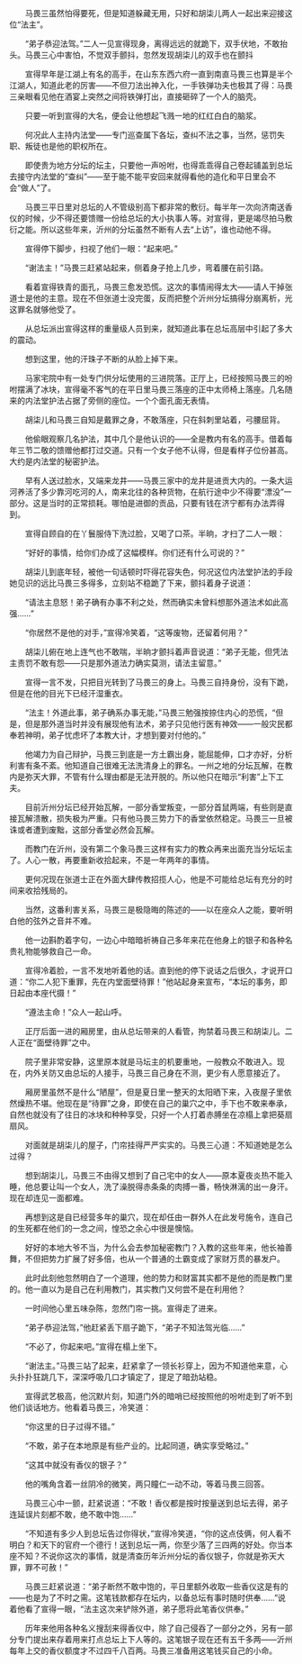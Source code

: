 　　马畏三虽然怕得要死，但是知道躲藏无用，只好和胡柒儿两人一起出来迎接这位“法主”。

　　“弟子恭迎法驾。”二人一见宣得现身，离得远远的就跪下，双手伏地，不敢抬头。马畏三心中害怕，不觉双手颤抖，忽然发现胡柒儿的双手也在颤抖

　　宣得早年是江湖上有名的高手，在山东东西六府一直到南直马畏三也算是半个江湖人，知道此老的厉害——不但刀法出神入化，一手铁弹功夫也极其了得：马畏三亲眼看见他在酒宴上突然之间将铁弹打出，直接砸碎了一个人的脑壳。

　　只要一听到宣得的大名，便会让他想起飞溅一地的红红白白的脑浆。

　　何况此人主持内法堂——专门巡查属下各坛，查纠不法之事，当然，惩罚失职、叛徒也是他的职权所在。

　　即使贵为地方分坛的坛主，只要他一声吩咐，也得乖乖得自己卷起铺盖到总坛去接守内法堂的“查纠”——至于能不能平安回来就得看他的造化和平日里会不会“做人”了。

　　马畏三平日里对总坛的人不管级别高下都非常的敷衍。每半年一次向济南送香仪的时候，少不得还要馈赠一份给总坛的大小执事人等。对宣得，更是竭尽拍马敷衍之能。所以这些年来，沂州的分坛虽然不断有人去“上访”，谁也动他不得。

　　宣得停下脚步，扫视了他们一眼：“起来吧。”

　　“谢法主！”马畏三赶紧站起来，侧着身子抢上几步，弯着腰在前引路。

　　看着宣得铁青的面孔，马畏三愈发恐慌。这次的事情闹得太大——请人干掉张道士是他的主意。现在不但张道士没完蛋，反而把整个沂州分坛搞得分崩离析，光这罪名就够他受了。

　　从总坛派出宣得这样的重量级人员到来，就知道此事在总坛高层中引起了多大的震动。

　　想到这里，他的汗珠子不断的从脸上掉下来。

　　马家宅院中有一处专门供分坛使用的三进院落。正厅上，已经按照马畏三的吩咐摆满了冰块，宣得毫不客气的在平日里马畏三落座的正中太师椅上落座。几名随来的内法堂护法占据了旁侧的座位。一个个面孔面无表情。

　　胡柒儿和马畏三自知是戴罪之身，不敢落座，只在斜刺里站着，弓腰屈背。

　　他偷眼观察几名护法，其中几个是他认识的——全是教内有名的高手。借着每年三节二敬的馈赠他都打过交道。只有一个女子他不认得，但是看样子位份甚高。大约是内法堂的秘密护法。

　　早有人送过脸水，又端来龙井——马畏三家中的龙井是进贡大内的。一条大运河养活了多少靠河吃河的人，南来北往的各种货物，在航行途中少不得要“漂没”一部分。这是当时的正常损耗。哪怕是进御的贡品，只要有钱在济宁都有办法弄得到。

　　宣得自顾自的在丫鬟服侍下洗过脸，又喝了口茶。半晌，才扫了二人一眼：

　　“好好的事情，给你们办成了这幅模样。你们还有什么可说的？”

　　胡柒儿到底年轻，被他一句话顿时吓得花容失色，何况这位内法堂护法的手段她见识的远比马畏三多得多，立刻站不稳跪了下来，颤抖着身子说道：

　　“请法主息怒！弟子确有办事不利之处，然而确实未曾料想那外道法术如此高强……”

　　“你居然不是他的对手，”宣得冷笑着，“这等废物，还留着何用？”

　　胡柒儿俯在地上连气也不敢喘，半晌才颤抖着声音说道：“弟子无能，但凭法主责罚不敢有怨——只是那外道法力确实莫测，请法主留意。”

　　宣得一言不发，只把目光转到了马畏三的身上。马畏三自持身份，没有下跪，但是在他的目光下已经汗湿重衣。

　　“法主！外道此事，弟子确系办事无能，”马畏三勉强按捺住内心的恐慌，“但是，但是那外道当时并没有展现他有法术，弟子只见他行医有神效——一般灾民都奉若神明，弟子忧虑坏了本教大计，才想到要对付他的。”

　　他竭力为自己辩护，马畏三到底是一方土霸出身，能屈能伸，口才亦好，分析利害有条不紊。他知道自己很难无法洗清身上的罪名。一州之地的分坛瓦解，在教内是弥天大罪，不管有什么理由都是无法开脱的。所以他只在暗示“利害”上下工夫。

　　目前沂州分坛已经开始瓦解，一部分香堂叛变，一部分首鼠两端，有些则是直接瓦解溃散，损失极为严重。只有他马畏三势力下的香堂依然稳定。马畏三一旦被诛或者遭到废黜，这部分香堂必然会瓦解。

　　而教门在沂州，没有第二个象马畏三这样有实力的教众再来出面充当分坛坛主了。人心一散，再要重新收拾起来，不是一年两年的事情。

　　更何况现在张道士正在外面大肆传教招揽人心，他是不可能给总坛有充分的时间来收拾残局的。

　　当然，这番利害关系，马畏三是极隐晦的陈述的——以在座众人之能，要听明白他的弦外之音并不难。

　　他一边斟酌着字句，一边心中暗暗祈祷自己多年来花在他身上的银子和各种名贵礼物能够救自己一命。

　　宣得冷着脸，一言不发地听着他的话。直到他的停下说话之后很久，才说开口道：“你二人犯下重罪，先在内堂面壁待罪！”他站起身来宣布，“本坛的事务，即日起由本座代摄！”

　　“遵法主命！”众人一起山呼。

　　正厅后面一进的厢房里，由从总坛带来的人看管，拘禁着马畏三和胡柒儿。二人正在“面壁待罪”之中。

　　院子里非常安静，这里原本就是马坛主的机要重地，一般教众不敢进入。现在，内外关防又由总坛的人接手，马畏三自己身在不测，更少有人愿意接近了。

　　厢房里虽然不是什么“陋屋”，但是夏日里一整天的太阳晒下来，入夜屋子里依然燥热不堪。他现在是“待罪”之身，即使在自己的巢穴之中，手下也不敢来奉承，自然也就没有了往日的冰块和种种享受，只好一个人打着赤膊坐在凉榻上拿把葵扇扇风。

　　对面就是胡柒儿的屋子，门帘挂得严严实实的。马畏三心道：不知道她是怎么过得？

　　想到胡柒儿，马畏三不由得又想到了自己宅中的女人——原本夏夜炎热不能入睡，他总要让叫一个女人，洗了澡脱得赤条条的肉搏一番，畅快淋漓的出一身汗。现在却连见一面都难。

　　再想到这是自已经营多年的巢穴，现在却任由一群外人在此发号施令，连自己的生死都在他们的一念之间，惶恐之余心中很是懊恼。

　　好好的本地大爷不当，为什么会去参加秘密教门？入教的这些年来，他长袖善舞，不但把势力扩展了好多倍，也从一个普通的土霸变成了家财万贯的暴发户。

　　此时此刻他忽然明白了一个道理，他的势力和财富其实都不是他的而是教门里的。他一直以为是自己在利用教门，其实教门又何尝不是在利用他？

　　一时间他心里五味杂陈，忽然门帘一挑。宣得走了进来。

　　“弟子恭迎法驾，”他赶紧丢下扇子跪下，“弟子不知法驾光临……”

　　“不必了，你起来吧。”宣得在榻上坐下。

　　“谢法主。”马畏三站了起来，赶紧拿了一领长衫穿上，因为不知道他来意，心头扑扑狂跳几下，深深呼吸几口才镇定了，提足了暗劲站稳。

　　宣得武艺极高，他沉默片刻，知道门外的暗哨已经按照他的吩咐走到了听不到他们谈话地方。他看着马畏三，冷笑道：

　　“你这里的日子过得不错。”

　　“不敢，弟子在本地原是有些产业的。比起同道，确实享受略过。”

　　“这其中就没有香仪的银子？”

　　他的嘴角含着一丝阴冷的微笑，两只瞳仁一动不动，等着马畏三回答。

　　马畏三心中一颤，赶紧说道：“不敢！香仪都是按时按量送到总坛去得，弟子连延误片刻都不敢，绝不敢中饱……”

　　“不知道有多少人到总坛告过你得状，”宣得冷笑道，“你的这点伎俩，何人看不明白？和天下的官府一个德行！送到总坛一两，你至少落了三四两的好处。你当本座不知？不说你这次的事情，就是清查历年沂州分坛的香仪银子，你就是弥天大罪，罪不可赦！”

　　马畏三赶紧说道：“弟子断然不敢中饱的，平日里额外收取一些香仪这是有的——也是为了不时之需。这笔钱款都存在坛内，以备总坛有事时随时供奉……”说着他看了宣得一眼，“法主这次来铲除外道，弟子愿将此笔香仪供奉。”

　　历年来他用各种名义搜刮来得香仪中，除了自己侵吞了一部分之外，另有一部分专门提出来存着用来打点总坛上下人等的。这笔银子现在还有五千多两——沂州每年上交的香仪额度才不过四千八百两。马畏三准备用这笔钱买自己的小命。
